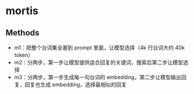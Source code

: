 # mortis

## Methods

- m1：把整个台词集全塞到 prompt 里面，让模型选择（4k 行台词大约 40k token）
- m2：分两步，第一步让模型提供适合回复的关键词，搜索后第二步让模型选择
- m3：分两步，第一步生成每一句台词的 embedding，第二步让模型输出回复，回复也生成 embedding，选择最相似的回复
